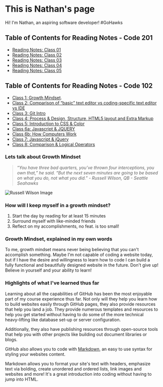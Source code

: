 # This is Nathan's page

Hi! I'm Nathan, an aspiring software developer! #GoHawks

## Table of Contents for Reading Notes - Code 201

- [Reading Notes: Class 01](https://github.com/npbarlow1/reading-notes/blob/main/class-01.md)
- [Reading Notes: Class 02](https://github.com/nathanpbarlow1/reading-notes/blob/main/class-02.md)
- [Reading Notes: Class 03](https://github.com/nathanpbarlow1/reading-notes/blob/main/class-03.md)
- [Reading Notes: Class 04](https://github.com/nathanpbarlow1/reading-notes/blob/main/class-04.md)
- [Reading Notes: Class 05](https://github.com/nathanpbarlow1/reading-notes/blob/main/class-05.md)

## Table of Contents for Reading Notes - Code 102

- [Class 1: Growth Mindset](https://growthmindset.org/).
- [Class 2: Comparison of “basic” text editor vs coding-specific text editor vs IDE](https://github.com/npbarlow1/reading-notes/blob/main/ChoosingATextEditor.md)
- [Class 3: Git Intro](https://github.com/npbarlow1/reading-notes/blob/main/GitIntro.md)
- [Class 4: Process & Design, Structure, HTML5 layout and Extra Markup](https://github.com/npbarlow1/reading-notes/blob/main/Class%204:%20Process%20%26%20Design%2C%20Structure%2C%20HTML5%20layout%20and%20Extra%20Markup.md)
- [Class 5: Introduction to CSS & Color](https://github.com/npbarlow1/reading-notes/blob/main/Class%205:%20Introduction%20to%20CSS%20&%20Color.md)
- [Class 6a: Javascript & JQUERY](https://github.com/npbarlow1/reading-notes/blob/main/Class%206a:%20Javascript%20%26%20jQuery.md)
- [Class 6b: How Computers Work](https://github.com/npbarlow1/reading-notes/blob/main/Class%206b%20reading%20notes.md)
- [Class 7: Javascript & jQuery](https://github.com/npbarlow1/reading-notes/blob/main/Class%207:%20Javascript%20&%20jQuery.md)
- [Class 8: Comparison & Logical Operators](https://github.com/npbarlow1/reading-notes/blob/main/Class%208:%20Comparison%20%26%20Logical%20Operators.md)

### Lets talk about Growth Mindset

>“*You have three bad quarters, you’ve thrown four interceptions, you own that,” he said. “But the next seven minutes are going to be based on what you do, not what you did.” - Russell Wilson, QB - Seattle Seahawks*

![Russell Wilson Image](https://2qibqm39xjt6q46gf1rwo2g1-wpengine.netdna-ssl.com/wp-content/uploads/2020/09/22760515_web1_M-russ-edh-200922.jpg)

### How will I keep myself in a growth mindset?

1. Start the day by reading for at least 15 minutes
1. Surround myself with like-minded friends
1. Reflect on my accomplishments, no feat. is too small!

### Growth Mindset, explained in my own words

To me, growth mindset means never being believing that you can't accomplish something. Maybe I'm not capable of coding a website today, but if I have the desire and willingness to learn how to code I can build a fully functional and beautifully designed website in the future. Don't give up! Believe in yourself and your ability to learn!

### Highlights of what I've learned thus far

Learning about all the capabilities of GitHub has been the most enjoyable part of my course experience thus far. Not only will they help you learn how to build websites easily through GitHub pages, they also provide resources that help you land a job. They provide numerous templates and resources to help you get started without having to do some of the more technical heavy-lifting like database set-up or server configuration.

Additionally, they also have publishing resources through open-source tools that help you with other projects like building out document libraries or blogs.

GitHub also allows you to code with [Markdown](https://guides.github.com/features/mastering-markdown/), an easy to use syntax for styling your websites content.

Markdown allows you to format your site's text with headers, emphasize text via bolding, create unordered and ordered lists, link images and websites and more! It's a great introduction into coding without having to jump into HTML.
